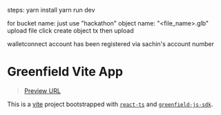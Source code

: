 steps:
    yarn install
    yarn run dev

for bucket name: just use "hackathon"
object name: "<file_name>.glb"
upload file
click create object tx
then upload


walletconnect account has been registered via sachin's account number
# Greenfield Vite App

> [Preview URL](https://codesandbox.io/p/github/rrr523/greenfield-vite-template/main)

This is a [vite](https://vitejs.dev/) project bootstrapped with [`react-ts`](https://github.com/vitejs/vite/tree/main/packages/create-vite/template-react-ts) and [`greenfield-js-sdk`](https://www.npmjs.com/package/@bnb-chain/greenfield-js-sdk).

